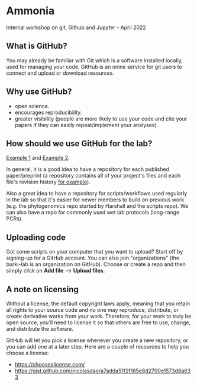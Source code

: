 # Ammonia
Internal workshop on git, Github and Jupyter - April 2022

## What is GitHub?
You may already be familiar with Git which is a software installed locally, used for managing your code. GitHub is an onine service for git users to connect and upload or download resources. 

## Why use GitHub?
- open science. 
- encourages reproducibility.  
- greater visibility (people are more likely to use your code and cite your papers if they can easily repeat/implement your analyses).  

## How should we use GitHub for the lab?  
[Example 1](http://envgen.github.io/) and [Example 2](https://github.com/PoisotLab). 

In general, it is a good idea to have a repository for each published paper/preprint (a repository contains all of your project's files and each file's revision history [for example](https://github.com/UU-Microbial-Eukaryotes/ebook/commits/main)).

Also a great idea to have a repository for scripts/workflows used regularly in the lab so that it's easier for newer members to build on previous work (e.g. the phylogenomics repo started by Harshall and the scripts repo). We can also have a repo for commonly used wet lab protocols (long-range PCRs). 

## Uploading code 
Got some scripts on your computer that you want to upload? Start off by signing-up for a GitHub account. You can also join "organizations" (the burki-lab is an organization on GitHub). Choose or create a repo and then simply click on **Add file** --> **Upload files**. 

## A note on licensing
Without a license, the default copyright laws apply, meaning that you retain all rights to your source code and no one may reproduce, distribute, or create derivative works from your work. Therefore, for your work to truly be open source, you'll need to license it so that others are free to use, change, and distribute the software.

GitHub will let you pick a license whenever you create a new repository, or you can add one at a later step. Here are a couple of resources to help you choose a license:
- https://choosealicense.com/
- https://gist.github.com/nicolasdao/a7adda51f2f185e8d2700e1573d8a633




